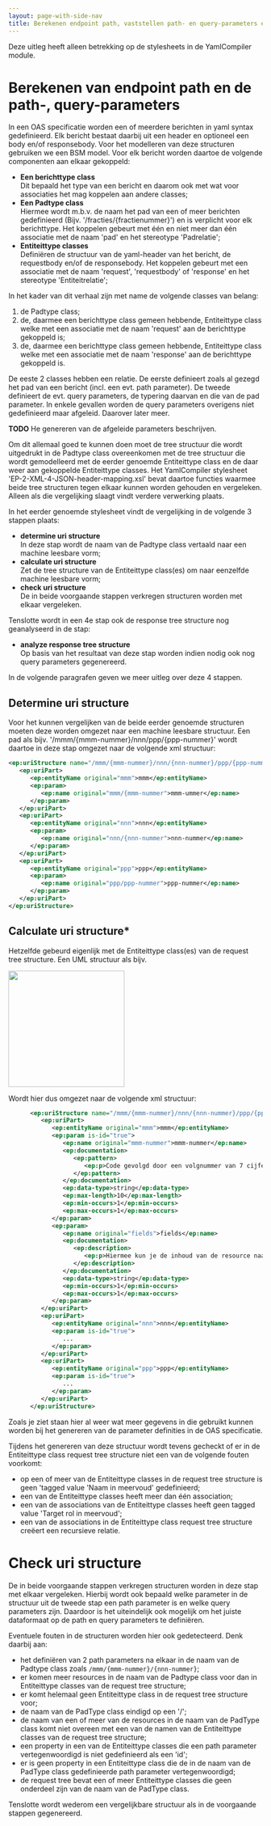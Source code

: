 ```yaml
---
layout: page-with-side-nav
title: Berekenen endpoint path, vaststellen path- en query-parameters en analyseren response tree
---
```

Deze uitleg heeft alleen betrekking op de stylesheets in de YamlCompiler module.

# Berekenen van endpoint path en de path-, query-parameters

In een OAS specificatie worden een of meerdere berichten in yaml syntax gedefinieerd. Elk bericht bestaat daarbij uit 
een header en optioneel een body en/of responsebody. Voor het modelleren van deze structuren gebruiken we een BSM model.
Voor elk bericht worden daartoe de volgende componenten aan elkaar gekoppeld:

* **Een berichttype class**<br/>Dit bepaald het type van een bericht en daarom ook met wat voor associaties het mag
koppelen aan andere classes;
* **Een Padtype class**<br/>Hiermee wordt m.b.v. de naam het pad van een of meer berichten gedefinieerd (Bijv.
'/fracties/{fractienummer}') en is verplicht voor elk berichttype. Het koppelen gebeurt met één en niet meer dan één
associatie met de naam 'pad' en het stereotype 'Padrelatie';
* **Entiteittype classes**<br/>Definiëren de structuur van de yaml-header van het bericht, de requestbody en/of de
responsebody. Het koppelen gebeurt met een associatie met de naam 'request', 'requestbody' of 'response' en het stereotype
'Entiteitrelatie';

In het kader van dit verhaal zijn met name de volgende classes van belang:
1. de Padtype class;
2. de, daarmee een berichttype class gemeen hebbende, Entiteittype class welke met een associatie met de naam 'request'
aan de berichttype gekoppeld is;
4. de, daarmee een berichttype class gemeen hebbende, Entiteittype class welke met een associatie met de naam 'response'
aan de berichttype gekoppeld is.

De eeste 2 classes hebben een relatie. De eerste definieert zoals al gezegd het pad van een bericht (incl. een evt. path 
parameter). De tweede definieert de evt. query parameters, de typering daarvan en die van de pad parameter. In enkele 
gevallen worden de query parameters overigens niet gedefinieerd maar afgeleid. Daarover later meer.

**TODO** He genereren van de afgeleide parameters beschrijven.

Om dit allemaal goed te kunnen doen moet de tree structuur die wordt uitgedrukt in de Padtype class overeenkomen met de tree 
structuur die wordt gemodelleerd met de eerder genoemde Entiteittype class en de daar weer aan gekoppelde Entiteittype classes.
Het YamlCompiler stylesheet 'EP-2-XML-4-JSON-header-mapping.xsl' bevat daartoe functies waarmee beide tree structuren tegen
elkaar kunnen worden gehouden en vergeleken. Alleen als die vergelijking slaagt vindt verdere verwerking plaats.

In het eerder genoemde stylesheet vindt de vergelijking in de volgende 3 stappen plaats:

* **determine uri structure**<br/>In deze stap wordt de naam van de Padtype class vertaald naar een machine leesbare vorm;
* **calculate uri structure**<br/>Zet de tree structure van de Entiteittype class(es) om naar eenzelfde machine leesbare
vorm;
* **check uri structure**<br/>De in beide voorgaande stappen verkregen structuren worden met elkaar vergeleken.

Tenslotte wordt in een 4e stap ook de response tree structure nog geanalyseerd in de stap:
* **analyze response tree structure**<br/>Op basis van het resultaat van deze stap worden indien nodig ook nog query parameters 
gegenereerd.

In de volgende paragrafen geven we meer uitleg over deze 4 stappen.

## Determine uri structure

Voor het kunnen vergelijken van de beide eerder genoemde structuren moeten deze worden omgezet naar een machine leesbare structuur.
Een pad als bijv. '/mmm/{mmm-nummer}/nnn/ppp/{ppp-nummer}' wordt daartoe in deze stap omgezet naar de volgende xml structuur:

```xml
<ep:uriStructure name="/mmm/{mmm-nummer}/nnn/{nnn-nummer}/ppp/{ppp-nummer}" customPathFacet="">
   <ep:uriPart>
      <ep:entityName original="mmm">mmm</ep:entityName>
      <ep:param>
         <ep:name original="mmm/{mmm-nummer">mmm-ummer</ep:name>
      </ep:param>
   </ep:uriPart>
   <ep:uriPart>
      <ep:entityName original="nnn">nnn</ep:entityName>
      <ep:param>
         <ep:name original="nnn/{nnn-nummer">nnn-nummer</ep:name>
      </ep:param>
   </ep:uriPart>
   <ep:uriPart>
      <ep:entityName original="ppp">ppp</ep:entityName>
      <ep:param>
         <ep:name original="ppp/ppp-nummer">ppp-nummer</ep:name>
      </ep:param>
   </ep:uriPart>
</ep:uriStructure>
``` 

## Calculate uri structure*

Hetzelfde gebeurd eigenlijk met de Entiteittype class(es) van de request tree structure. Een UML structuur als bijv.

<img src="https://github.com/user-attachments/assets/10f21c57-9826-46f9-81ca-aa0f47e826e6" width="230">

Wordt hier dus omgezet naar de volgende xml structuur:

```xml
      <ep:uriStructure name="/mmm/{mmm-nummer}/nnn/{nnn-nummer}/ppp/{ppp-nummer}" customPathFacet="">
         <ep:uriPart>
            <ep:entityName original="mmm">mmm</ep:entityName>
            <ep:param is-id="true">
               <ep:name original="mmm-nummer">mmm-nummer</ep:name>
               <ep:documentation>
                  <ep:pattern>
                     <ep:p>Code gevolgd door een volgnummer van 7 cijfers met voorloopnullen</ep:p>
                  </ep:pattern>
               </ep:documentation>
               <ep:data-type>string</ep:data-type>
               <ep:max-length>10</ep:max-length>
               <ep:min-occurs>1</ep:min-occurs>
               <ep:max-occurs>1</ep:max-occurs>
            </ep:param>
            <ep:param>
               <ep:name original="fields">fields</ep:name>
               <ep:documentation>
                  <ep:description>
                     <ep:p>Hiermee kun je de inhoud van de resource naar behoefte aanpassen door een door komma's gescheiden lijst van property namen op te geven.</ep:p>
                  </ep:description>
               </ep:documentation>
               <ep:data-type>string</ep:data-type>
               <ep:min-occurs>1</ep:min-occurs>
               <ep:max-occurs>1</ep:max-occurs>
            </ep:param>
         </ep:uriPart>
         <ep:uriPart>
            <ep:entityName original="nnn">nnn</ep:entityName>
            <ep:param is-id="true">
               ...
            </ep:param>
         </ep:uriPart>
         <ep:uriPart>
            <ep:entityName original="ppp">ppp</ep:entityName>
            <ep:param is-id="true">
               ...
            </ep:param>
         </ep:uriPart>
      </ep:uriStructure>
```

Zoals je ziet staan hier al weer wat meer gegevens in die gebruikt kunnen worden bij het genereren van de parameter 
definities in de OAS specificatie.

Tijdens het genereren van deze structuur wordt tevens gecheckt of er in de Entiteittype class request tree structure niet een van de volgende fouten voorkomt:
* op een of meer van de Entiteittype classes in de request tree structure is geen 'tagged value 'Naam in meervoud' gedefinieerd;
* een van de Entiteittype classes heeft meer dan één association;
* een van de associations van de Entiteittype classes heeft geen tagged value 'Target rol in meervoud';
* een van de associations in de Entiteittype class request tree structure creëert een recursieve relatie.

# Check uri structure

De in beide voorgaande stappen verkregen structuren worden in deze stap met elkaar vergeleken. Hierbij wordt ook bepaald welke parameter in
de structuur uit de tweede stap een path parameter is en welke query parameters zijn. Daardoor is het uiteindelijk ook 
mogelijk om het juiste dataformaat op de path en query parameters te definiëren.

Eventuele fouten in de structuren worden hier ook gedetecteerd. Denk daarbij aan:
* het definiëren van 2 path parameters na elkaar in de naam van de Padtype class zoals `/mmm/{mmm-nummer}/{nnn-nummer}`;
* er komen meer resources in de naam van de Padtype class voor dan in Entiteittype classes van de request tree structure;
* er komt helemaal geen Entiteittype class in de request tree structure voor;
* de naam van de PadType class eindigd op een '/';
* de naam van een of meer van de resources in de naam van de PadType class komt niet overeen met een van de namen van de Entiteittype classes van de request tree structure;
* een property in een van de Entiteittype classes die een path parameter vertegenwoordigd is niet gedefinieerd als een 'id';
* er is geen property in een Entiteittype class die de in de naam van de PadType class gedefinieerde path parameter vertegenwoordigd;
* de request tree bevat een of meer Entiteittype classes die geen onderdeel zijn van de naam van de PadType class.

Tenslotte wordt wederom een vergelijkbare structuur als in de voorgaande stappen gegenereerd. 
